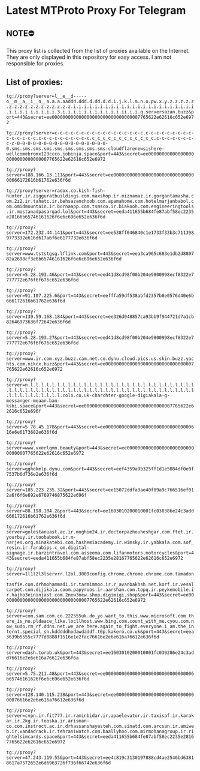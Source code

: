 # Latest MTProto Proxy For Telegram

## NOTE⛔

This proxy list is collected from the list of proxies available on the Internet. They are only displayed in this repository for easy access. I am not responsible for proxies.

## List of proxies:

`tg://proxy?server=l__e__d-----o__m__a__i__n__a.a.a.aaddd.ddd.d.dd.d.d.i.j.k.l.m.n.o.pw.x.y.z.z.z.z.z.z.z.z.z.z.z.z.z.z.z.z.z.i.i.i.i.i.i.i.i.i.i.i.i.i.i.i.i.i.i.i.i.i.i.i.i.i.i.i.i.i.i.i.i.3.i.i.i.i.i.i.i.i.i.i.i.ii.i.i.q.serversazan.buzz&port=443&secret=ee000000000000000000000000000000007765622e62616c652e6972`

`tg://proxy?server=c-c-c-c-c-c-c-c-c-c-c-c-c-c-c-c-c.c-c-c-c-c-c-c-c-c-c-c-c-c-c-c.c-c-c-c-c-c-c-c-c-c.c_c_c_c_c_c_c_c_c_c_c_c.c-c-c-c-c-c-c-c-c-0-0-0-0-0-0-0-0-0-0-0-0-0-0-0-0-0-0.sms.sms.sms.sms.sms.sms.sms.sms.sms-cloudflarenewsishere-wellcomebromx123ccco.jobinja.space&port=443&secret=ee000000000000000000000000000000007765622e62616c652e6972`

`tg://proxy?server=188.166.13.111&port=443&secret=ee00000000000000000000000000000000666172616b61762e636f6d`

`tg://proxy?server=radox.co.kish-fish-hunter.ir.zigguratbuildings.com.maxshop.ir.miznamaz.ir.gorgantamasha.com.2z2.ir.tahatc.ir.behsazanchoob.com.apamahome.com.hotelmarjanbabol.com.omidmountain.ir.bornaapp.com.tsmsco.ir.biakooh.com.engineeringtools.ir.mostanadpasargad.lol&port=443&secret=eeda411655b684fe87abf58ec2235e28166b65746161626f6e6c696e652e636f6d`

`tg://proxy?server=172.232.44.141&port=443&secret=ee538ff046840c1e1733f33b3c7113989773332e616d617a6f6e6177732e636f6d`

`tg://proxy?server=www.tststgsg.lflink.com&port=443&secret=eea3ca965c683e1db2d880782a2698cf3e6b65746161626f6e6c696e652e636f6d`

`tg://proxy?server=5.28.193.46&port=443&secret=eed41d8cd98f00b204e9800998ecf8322e7777772e676f6f676c652e636f6d`

`tg://proxy?server=91.107.225.6&port=443&secret=eefffa59df538abfd2357b8e0576d40e6b666172616b61762e636f6d`

`tg://proxy?server=139.59.168.184&port=443&secret=ee326d048857ca93bb9f944721d7a1cb82646973636f72642e636f6d`

`tg://proxy?server=5.28.193.27&port=443&secret=eed41d8cd98f00b204e9800998ecf8322e7777772e676f6f676c652e636f6d`

`tg://proxy?server=www.ir.com.xyz.buzz.cam.net.co.dynu.cloud.pics.us.skin.buzz.yachts.com.nikcx.buzz&port=443&secret=ee000000000000000000000000000000007765622e62616c652e6972`

`tg://proxy?server=n.l.l.l.l.l.l.l.l.l.l.l.l.l.l.l.l.l.l.l.l.l.l.l.l.l.l.l.l.l.l.l.l.l.l.l.l.l.l.l.l.l.l.l.l.l.l.l.l.l.l.l.l.l.l.l.l.l.l.l.l.l.l.l.l.l.l.l.l.l.l.l.l.l.l.l.l.colo.co.uk-charchter-google-digiakala-g-messanger-meaan.ban-ksbi.space&port=443&secret=ee000000000000000000000000000000007765622e62616c652e696f`

`tg://proxy?server=5.78.45.178&port=443&secret=ee00000000000000000000000000000000616e6e6173682e636f6d`

`tg://proxy?server=www.vxerlqmn.beauty&port=443&secret=ee000000000000000000000000000000007765622e62616c652e6972`

`tg://proxy?server=gghokmlp.dynu.com&port=443&secret=eef4359a9b325ff1d1e5084df0e0f7537b6d736e2e636f6d`

`tg://proxy?server=185.223.235.32&port=443&secret=ee15072ddfa3ae40f89a9c766516ef012a6f6f6e692e6769746875622e696f`

`tg://proxy?server=88.198.104.2&port=443&secret=ee1603010200010001fc030386e24c3add666172616b61762e636f6d`

`tg://proxy?server=golestanuast.ac.ir.moghim24.ir.doctorpazhouheshgar.com.ftet.ir.yourbuy.ir.toobabook.ir.m-narjes.org.minakatebi.com.hashemiacademy.ir.wimsky.ir.yabkala.com.sof_resin.ir.farabips.c_om.digital-signage.ir.barzintravel.com.asseema.com.lifanmotors.motorcycles&port=443&secret=eeda411655b684fe87abf58ec2235e28167765622e62616c652e6972`

`tg://proxy?server=1l1l2l3lservrr.l2ol.3009config.chrome.chrome.chrome.com.tamadon-tasfie.com.drhmohammadi.ir.tarmimmoo.ir.r_avanbakhsh.net.korf.ir.vesalcarpet.com.dijikala.coom.papyruos.ir.aarshan.com.topq.ir.peykemobile.ir.hajho3eininjast.com.2new3new.shop.digimigi.shop&port=443&secret=ee000000000000000000000000000000007765622e62616c652e6972`

`tg://proxy?server=com.sam.com.co.222555uk.do_yo.want_to.this.www.microsoft.com.there_is_no.pldaace_like.locllhost.www.bing.com.count_with_me.cyou.com.now_sudo.rm_rf.ddns.net.we_are_here.again_to_fight.everyone.i_am.the_internt.special_sn.kdddddhodawdaddf.t0p.kakero.co.uk&port=443&secret=eea3639b5555c7777d8888f1516e1e2fac76616e2e6e616a76612e636f6d`

`tg://proxy?server=dash.torob.uk&port=443&secret=ee1603010200010001fc030286e24c3add76616e2e6e616a76612e636f6a`

`tg://proxy?server=5.75.211.48&port=443&secret=ee000000000000000000000000000000006b65746161626f6e6c696e652e636f6d`

`tg://proxy?server=128.140.115.238&port=443&secret=ee0000000000000000000000000000000076616e2e6e616a76612e636f6d`

`tg://proxy?server=cvpn.ir.fit777.ir.raminbidar.ir.apaelevator.ir.taxisaf.ir.karakar.ir.2kg.ir.tooska.ir.arisman-co.com.instroct.ac.ir.drhassanshayesteh.com.sinatd.com.arcsan.ir.amiweb.ir.vandadrack.ir.tehraniwatch.com.baallyhoo.com.mirmohanagroup.ir.rightelsimcards.space&port=443&secret=eeda411655b684fe87abf58ec2235e28167765622e62616c652e6972`

`tg://proxy?server=47.243.119.55&port=443&secret=ee4c819c3130197888cd4ae2546bd63818617a7572652e6d6963726f736f66742e636f6d`

